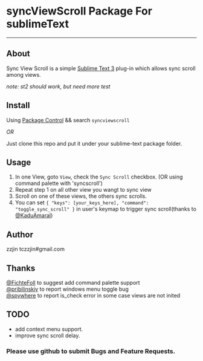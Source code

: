 # syncViewScroll Package For sublimeText

--------

## About

Sync View Scroll is a simple [Sublime Text 3](http://www.sublimetext.com/3 ) plug-in which allows sync scroll among views.

*note: st2 should work, but need more test*

## Install

Using [Package Control](https://sublime.wbond.net/installation) && search `syncviewscroll`

*OR*

Just clone this repo and put it under your sublime-text package folder.

## Usage

1. In one View, goto `View`, check the `Sync Scroll` checkbox. (OR using command palette with 'syncscroll')
2. Repeat step 1 on all other view you wangt to sync view
3. Scroll on one of these views, the others sync scrolls.
4. You can set `{ "keys": [your_keys_here], "command": "toggle_sync_scroll" }` in user's keymap to trigger sync scroll(thanks to [@KaduAmaral](https://github.com/KaduAmaral))

## Author
zzjin tczzjin#gmail.com

## Thanks
 [@FichteFoll](https://github.com/FichteFoll) to suggest add command palette support  
 [@pribilinskiy](https://github.com/pribilinskiy) to report windows menu toggle bug  
 [@spywhere](https://github.com/spywhere) to report is_check error in some case views are not inited  

## TODO

* add context menu support.
* improve sync scroll delay.

### Please use github to submit Bugs and Feature Requests.
